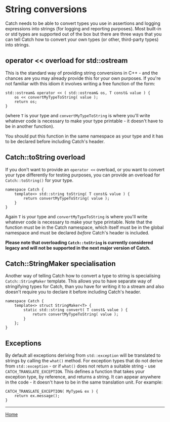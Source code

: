 # String conversions

Catch needs to be able to convert types you use in assertions and logging expressions into strings (for logging and reporting purposes).
Most built-in or std types are supported out of the box but there are three ways that you can tell Catch how to convert your own types (or other, third-party types) into strings.

## operator << overload for std::ostream

This is the standard way of providing string conversions in C++ - and the chances are you may already provide this for your own purposes. If you're not familiar with this idiom it involves writing a free function of the form:

```
std::ostream& operator << ( std::ostream& os, T const& value ) {
	os << convertMyTypeToString( value );
	return os;
}
```

(where ```T``` is your type and ```convertMyTypeToString``` is where you'll write whatever code is necessary to make your type printable - it doesn't have to be in another function).

You should put this function in the same namespace as your type and it has to be declared before including Catch's header.

## Catch::toString overload

If you don't want to provide an ```operator <<``` overload, or you want to convert your type differently for testing purposes, you can provide an overload for ```Catch::toString()``` for your type.

```
namespace Catch {
	template<> std::string toString( T const& value ) {
		return convertMyTypeToString( value );
	}
}
```

Again ```T``` is your type and ```convertMyTypeToString``` is where you'll write whatever code is necessary to make your type printable. Note that the function must be in the Catch namespace, which itself must be in the global namespace and must be declared _before_ Catch's header is included.

**Please note that overloading `Catch::toString` is currently considered legacy and will not be supported in the next major version of Catch.**

## Catch::StringMaker<T> specialisation
Another way of telling Catch how to convert a type to string is specialising `Catch::StringMaker` template. This allows you to have separate way of stringifying types for Catch, than you have for writing it to a stream and also doesn't require you to declare it before including Catch's header.

```
namespace Catch {
	template<> struct StringMaker<T> {
    	static std::string convert( T const& value ) {
        	return convertMyTypeToString( value ); 
        } 
    }; 
}
```

## Exceptions

By default all exceptions deriving from `std::exception` will be translated to strings by calling the `what()` method. For exception types that do not derive from `std::exception` - or if `what()` does not return a suitable string - use `CATCH_TRANSLATE_EXCEPTION`. This defines a function that takes your exception type, by reference, and returns a string. It can appear anywhere in the code - it doesn't have to be in the same translation unit. For example:

```
CATCH_TRANSLATE_EXCEPTION( MyType& ex ) {
	return ex.message();
}
```

---

[Home](Readme.md)
